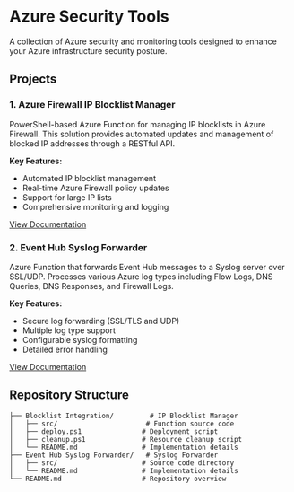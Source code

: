 # Azure Security Tools

A collection of Azure security and monitoring tools designed to enhance your Azure infrastructure security posture.

## Projects

### 1. Azure Firewall IP Blocklist Manager
PowerShell-based Azure Function for managing IP blocklists in Azure Firewall. This solution provides automated updates and management of blocked IP addresses through a RESTful API.

**Key Features:**
- Automated IP blocklist management
- Real-time Azure Firewall policy updates
- Support for large IP lists
- Comprehensive monitoring and logging

[View Documentation](Blocklist%20Integration/README.md)

### 2. Event Hub Syslog Forwarder
Azure Function that forwards Event Hub messages to a Syslog server over SSL/UDP. Processes various Azure log types including Flow Logs, DNS Queries, DNS Responses, and Firewall Logs.

**Key Features:**
- Secure log forwarding (SSL/TLS and UDP)
- Multiple log type support
- Configurable syslog formatting
- Detailed error handling

[View Documentation](Event%20Hub%20Syslog%20Forwarder/README.md)

## Repository Structure

```
├── Blocklist Integration/         # IP Blocklist Manager
│   ├── src/                      # Function source code
│   ├── deploy.ps1               # Deployment script
│   ├── cleanup.ps1              # Resource cleanup script
│   └── README.md                # Implementation details
├── Event Hub Syslog Forwarder/   # Syslog Forwarder
│   ├── src/                     # Source code directory
│   └── README.md                # Implementation details
└── README.md                    # Repository overview
```
